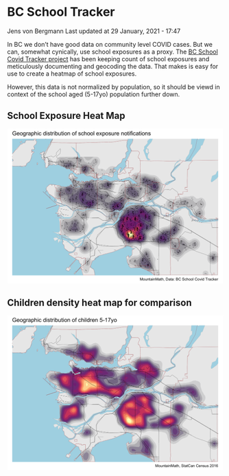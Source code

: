 BC School Tracker
================
Jens von Bergmann
Last updated at 29 January, 2021 - 17:47

In BC we don’t have good data on community level COVID cases. But we
can, somewhat cynically, use school exposures as a proxy. The [BC School
Covid Tracker
project](https://bcschoolcovidtracker.knack.com/bc-school-covid-tracker#home/)
has been keeping count of school exposures and meticulously documenting
and geocoding the data. That makes is easy for use to create a heatmap
of school exposures.

However, this data is not normalized by population, so it should be
viewd in context of the school aged (5-17yo) population further down.

## School Exposure Heat Map

<img src="bc_school_tracker_files/figure-gfm/school-tracker-schools-1.png" width="1050" />

## Children density heat map for comparison

<img src="bc_school_tracker_files/figure-gfm/school-tracker-children-1.png" width="1050" />
